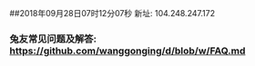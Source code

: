 ##2018年09月28日07时12分07秒 新址: 104.248.247.172
### 兔友常见问题及解答: https://github.com/wanggonging/d/blob/w/FAQ.md
